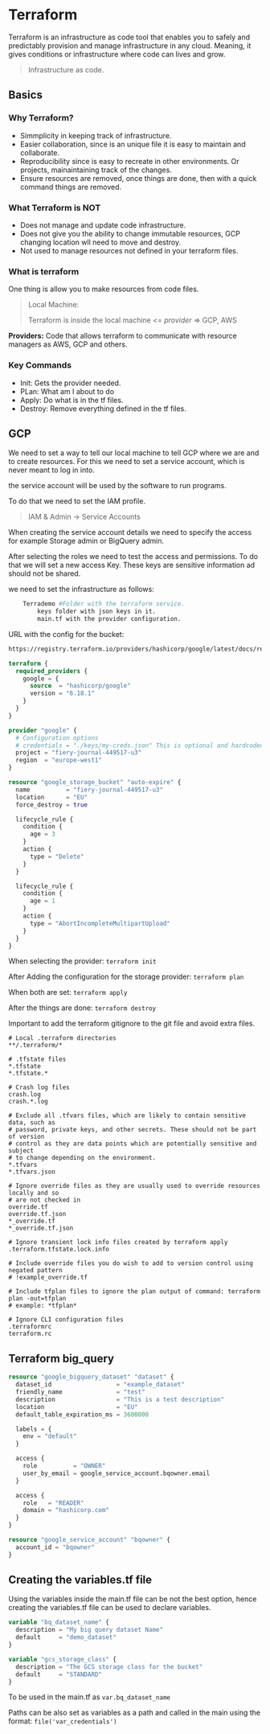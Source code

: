 # Terraform

Terraform is an infrastructure as code tool that enables you to safely and predictably provision and manage infrastructure in any cloud. Meaning, it gives conditions or infrastructure where code can lives and grow.

> Infrastructure as code.

## Basics

### Why Terraform?

* Simmplicity in keeping track of infrastructure.
* Easier collaboration, since is an unique file it is easy to maintain and collaborate.
* Reproducibility since is easy to recreate in other environments. Or projects, mainaintaining track of the changes.
* Ensure resources are removed, once things are done, then with a quick command things are removed.

### What Terraform is NOT

* Does not manage and update code infrastructure.
* Does not give you the ability to change immutable resources, GCP changing location wll need to move and destroy.
* Not used to manage resources not defined in your terraform files.

### What is terraform

One thing is allow you to make resources from code files.

>Local Machine:
>
>Terraform is inside the local machine <= *provider* => GCP, AWS

__Providers:__ Code that allows terraform to communicate with resource managers as AWS, GCP and others.

### Key Commands

* Init: Gets the provider needed.
* PLan: What am I about to do
* Apply: Do what is in the tf files.
* Destroy: Remove everything defined in the tf files.

## GCP

We need to set a way to tell our local machine to tell GCP where we are and to create resources. For this we need to set a service account, which is never meant to log in into.

the service account will be used by the software to run programs.

To do that we need to set the IAM profile.

> IAM & Admin -> Service Accounts

When creating the service account details we need to specify the access for example Storage admin or BigQuery admin.

After selecting the roles we need to test the access and permissions. To do that we will set a new access Key. These keys are sensitive information ad should not be shared.

we need to set the infrastructure as follows:

```bash
    Terrademo #Folder with the terraform service. 
        keys folder with json keys in it.
        main.tf with the provider configuration.  
```

URL with the config for the bucket:

```html
https://registry.terraform.io/providers/hashicorp/google/latest/docs/resources/storage_bucket.html
```

```tf
terraform {
  required_providers {
    google = {
      source  = "hashicorp/google"
      version = "6.18.1"
    }
  }
}

provider "google" {
  # Configuration options
  # credentials = "./keys/my-creds.json" This is optional and hardcoded.
  project = "fiery-journal-449517-u3"
  region  = "europe-west1"
}

resource "google_storage_bucket" "auto-expire" {
  name          = "fiery-journal-449517-u3"
  location      = "EU"
  force_destroy = true

  lifecycle_rule {
    condition {
      age = 3
    }
    action {
      type = "Delete"
    }
  }

  lifecycle_rule {
    condition {
      age = 1
    }
    action {
      type = "AbortIncompleteMultipartUpload"
    }
  }
}
```

When selecting the provider: ```terraform init```

After Adding the configuration for the storage provider: ```terraform plan```

When both are set: ```terraform apply```

After the things are done: ```terraform destroy```

Important to add the terraform gitignore to the git file and avoid extra files.

```gitignore
# Local .terraform directories
**/.terraform/*

# .tfstate files
*.tfstate
*.tfstate.*

# Crash log files
crash.log
crash.*.log

# Exclude all .tfvars files, which are likely to contain sensitive data, such as
# password, private keys, and other secrets. These should not be part of version 
# control as they are data points which are potentially sensitive and subject 
# to change depending on the environment.
*.tfvars
*.tfvars.json

# Ignore override files as they are usually used to override resources locally and so
# are not checked in
override.tf
override.tf.json
*_override.tf
*_override.tf.json

# Ignore transient lock info files created by terraform apply
.terraform.tfstate.lock.info

# Include override files you do wish to add to version control using negated pattern
# !example_override.tf

# Include tfplan files to ignore the plan output of command: terraform plan -out=tfplan
# example: *tfplan*

# Ignore CLI configuration files
.terraformrc
terraform.rc
```

## Terraform big_query

```terraform
resource "google_bigquery_dataset" "dataset" {
  dataset_id                  = "example_dataset"
  friendly_name               = "test"
  description                 = "This is a test description"
  location                    = "EU"
  default_table_expiration_ms = 3600000

  labels = {
    env = "default"
  }

  access {
    role          = "OWNER"
    user_by_email = google_service_account.bqowner.email
  }

  access {
    role   = "READER"
    domain = "hashicorp.com"
  }
}

resource "google_service_account" "bqowner" {
  account_id = "bqowner"
}
```

## Creating the variables.tf file

Using the variables inside the main.tf file can be not the best option, hence creating the variables.tf file can be used to declare variables.

```terraform
variable "bq_dataset_name" {
  description = "My big query dataset Name"
  default     = "demo_dataset"
}

variable "gcs_storage_class" {
  description = "The GCS storage class for the bucket"
  default     = "STANDARD"
}
```

To be used in the main.tf as ```var.bq_dataset_name```

Paths can be also set as variables as a path and called in the main using the format: ```file('var_credentials')```
